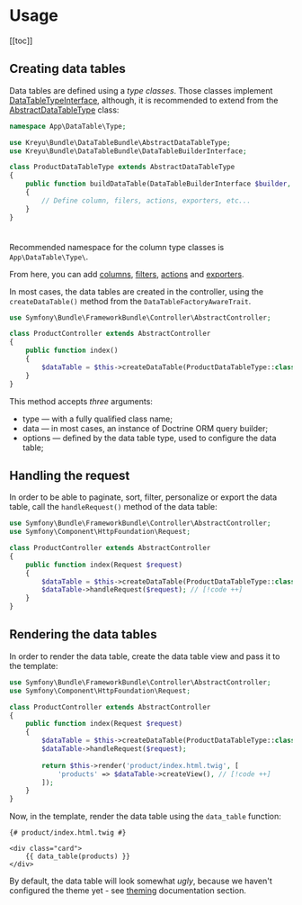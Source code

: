 # Usage

[[toc]]

## Creating data tables

Data tables are defined using a _type classes_. Those classes implement [DataTableTypeInterface](https://github.com/Kreyu/data-table-bundle/blob/main/src/DataTableTypeInterface.php), although, it is recommended to extend from the [AbstractDataTableType](https://github.com/Kreyu/data-table-bundle/blob/main/src/AbstractDataTableType.php) class:

```php
namespace App\DataTable\Type;

use Kreyu\Bundle\DataTableBundle\AbstractDataTableType;
use Kreyu\Bundle\DataTableBundle\DataTableBuilderInterface;

class ProductDataTableType extends AbstractDataTableType
{
    public function buildDataTable(DataTableBuilderInterface $builder, array $options): void
    {
        // Define column, filers, actions, exporters, etc...
    }
}
```

<div class="tip custom-block" style="padding-top: 8px;">

Recommended namespace for the column type classes is `App\DataTable\Type\`.

</div>

From here, you can add [columns](components/columns.md), [filters](components/filters.md), [actions](components/actions.md) and [exporters](components/exporters.md).

In most cases, the data tables are created in the controller, using the `createDataTable()` method from the `DataTableFactoryAwareTrait`.

```php
use Symfony\Bundle\FrameworkBundle\Controller\AbstractController;

class ProductController extends AbstractController
{
    public function index()
    {
        $dataTable = $this->createDataTable(ProductDataTableType::class);
    }
}
```

This method accepts _three_ arguments:

- type — with a fully qualified class name;
- data — in most cases, an instance of Doctrine ORM query builder;
- options — defined by the data table type, used to configure the data table;

## Handling the request

In order to be able to paginate, sort, filter, personalize or export the data table, call the `handleRequest()` method of the data table:

```php
use Symfony\Bundle\FrameworkBundle\Controller\AbstractController;
use Symfony\Component\HttpFoundation\Request;

class ProductController extends AbstractController
{
    public function index(Request $request)
    {
        $dataTable = $this->createDataTable(ProductDataTableType::class);
        $dataTable->handleRequest($request); // [!code ++]
    }
}
```

## Rendering the data tables

In order to render the data table, create the data table view and pass it to the template:

```php
use Symfony\Bundle\FrameworkBundle\Controller\AbstractController;
use Symfony\Component\HttpFoundation\Request;

class ProductController extends AbstractController
{
    public function index(Request $request)
    {
        $dataTable = $this->createDataTable(ProductDataTableType::class);
        $dataTable->handleRequest($request);
        
        return $this->render('product/index.html.twig', [
            'products' => $dataTable->createView(), // [!code ++]
        ]);
    }
}
```

Now, in the template, render the data table using the `data_table` function:

```twig
{# product/index.html.twig #}

<div class="card">
    {{ data_table(products) }}
</div>
```

By default, the data table will look somewhat _ugly_, because we haven't configured the theme yet - see [theming](features/theming.md) documentation section.
